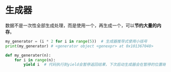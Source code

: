 # 生成器

 数据不是一次性全部生成处理，而是使用一个，再生成一个，可以**节约大量的内存**。

```python
my_generator = (i * 2 for i in range(5))  # 生成器推导式使用小括号
print(my_generator) # <generator object <genexpr> at 0x101367048>

def my_generater(n):
    for i in range(n):
        yield i  # 代码执行到yield会暂停返回结果，下次启动生成器会在暂停的位置继续往下执行
```



